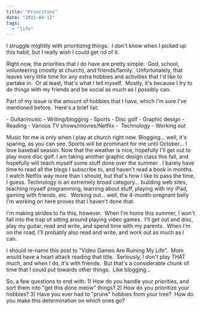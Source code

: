 ```yaml
---
title: "Priorities"
date: "2011-04-12"
tags:
  - "life"
---
```


I struggle mightily with prioritizing things.  I don't know when I picked up this habit, but I really wish I could get rid of it.

Right now, the priorities that I do have are pretty simple.  God, school, volunteering (mostly at church), and friends/family.  Unfortunately, that leaves very little time for any extra hobbies and activities that I'd like to partake in.  Or at least, that's what I tell myself.  Mostly, it's because I try to do things with my friends and be social as much as I possibly can.

Part of my issue is the amount of hobbies that I have, which I'm sure I've mentioned before.  Here's a brief list:

\- Guitar/music - Writing/blogging - Sports - Disc golf - Graphic design - Reading - Various TV shows/movies/Netflix -  Technology - Working out

Music for me is only when I play at church right now. Blogging... well, it's sparing, as you can see. Sports will be prominant for me until October... I love baseball season. Now that the weather is nice, hopefully I'll get out to play more disc golf. I am taking another graphic design class this fall, and hopefully will teach myself some stuff done over the summer . I barely have time to read all the blogs I subscribe to, and haven't read a book in months. I watch Netflix way more than I should, but that's how I like to pass the time, I guess. Technology is an extremely broad category... building web sites, teaching myself programming, learning about stuff, playing with my iPad, gaming with friends, etc.  Working out... well, the 4-month-pregnant belly I'm working on here proves that I haven't done that.

I'm making strides to fix this, however.  When I'm home this summer, I won't fall into the trap of sitting around playing video games.  I'll get out and disc, play my guitar, read and write, and spend time with my parents.  When I'm on the road, I'll probably also read and write, and work out as much as I can.

I should re-name this post to "Video Games Are Ruining My Life".  Mom would have a heart attack reading that title.  Seriously, I don't play THAT much, and when I do, it's with friends.  But that's a considerable chunk of time that I could put towards other things.  Like blogging...

So, a few questions to end with: 1) How do you handle your priorities, and sort them into "get this done meow" things? 2) How do you prioritize your hobbies? 3) Have you ever had to "prune" hobbies from your tree?  How do you make this determination on which ones go?
